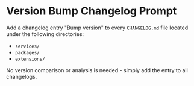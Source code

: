 # Version Bump Changelog Prompt

Add a changelog entry "Bump version" to every `CHANGELOG.md` file located under
the following directories:

- `services/`
- `packages/`
- `extensions/`

No version comparison or analysis is needed - simply add the entry to all
changelogs.
